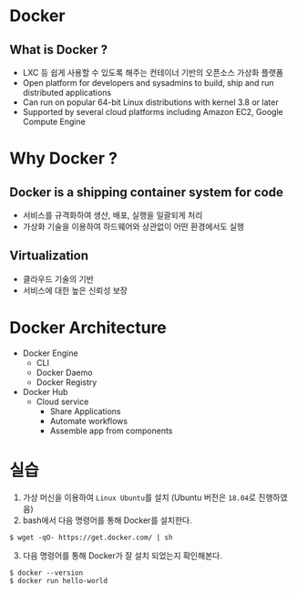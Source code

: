 # Docker
## What is Docker ?
- LXC 등 쉽게 사용할 수 있도록 해주는 컨테이너 기반의 오픈소스 가상화 플랫폼
- Open platform for developers and sysadmins to build, ship and run distributed applications
- Can run on popular 64-bit Linux distributions with kernel 3.8 or later
- Supported by several cloud platforms including Amazon EC2, Google Compute Engine

# Why Docker ?
## Docker is a shipping container system for code
- 서비스를 규격화하여 생산, 배포, 실행을 일괄되게 처리
- 가상화 기술을 이용하여 하드웨어와 상관없이 어떤 환경에서도 실행

## Virtualization
- 클라우드 기술의 기반
- 서비스에 대한 높은 신뢰성 보장

# Docker Architecture
- Docker Engine
  - CLI
  - Docker Daemo
  - Docker Registry
- Docker Hub
  - Cloud service
    - Share Applications
    - Automate workflows
    - Assemble app from components

# 실습
1. 가상 머신을 이용하여 `Linux Ubuntu`를 설치 (Ubuntu 버전은 `18.04`로 진행하였음)
2. bash에서 다음 명령어를 통해 Docker를 설치한다.
```dos
$ wget -qO- https://get.docker.com/ | sh
```
3. 다음 명령어를 통해 Docker가 잘 설치 되었는지 확인해본다.
```dos
$ docker --version
$ docker run hello-world
```
